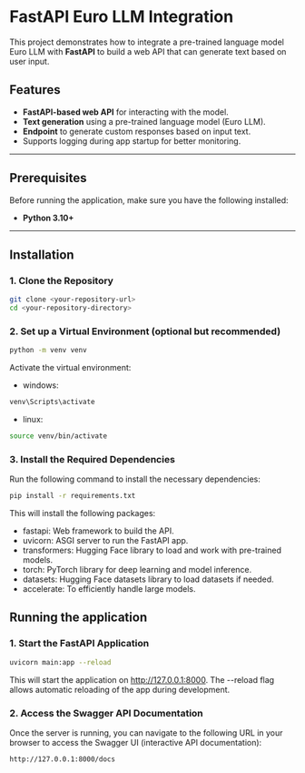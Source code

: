 # FastAPI Euro LLM Integration

This project demonstrates how to integrate a pre-trained language model Euro LLM with **FastAPI** to 
build a web API that can generate text based on user input.

## Features

- **FastAPI-based web API** for interacting with the model.
- **Text generation** using a pre-trained language model (Euro LLM).
- **Endpoint** to generate custom responses based on input text.
- Supports logging during app startup for better monitoring.

---

## Prerequisites

Before running the application, make sure you have the following installed:

- **Python 3.10+**

---

## Installation

### 1. Clone the Repository
```bash
git clone <your-repository-url>
cd <your-repository-directory>
```

### 2. Set up a Virtual Environment (optional but recommended)
```bash
python -m venv venv
```
Activate the virtual environment:
- windows:
```bash
venv\Scripts\activate
```
- linux:
```bash
source venv/bin/activate
```

### 3. Install the Required Dependencies
Run the following command to install the necessary dependencies:

```bash
pip install -r requirements.txt
```

This will install the following packages:

- fastapi: Web framework to build the API.
- uvicorn: ASGI server to run the FastAPI app.
- transformers: Hugging Face library to load and work with pre-trained models.
- torch: PyTorch library for deep learning and model inference.
- datasets: Hugging Face datasets library to load datasets if needed.
- accelerate: To efficiently handle large models.

## Running the application

### 1. Start the FastAPI Application
```bash
uvicorn main:app --reload
```
This will start the application on http://127.0.0.1:8000. The --reload flag allows automatic reloading of the app during development.

### 2. Access the Swagger API Documentation
Once the server is running, you can navigate to the following URL in your browser to access the Swagger UI (interactive API documentation):
```bash
http://127.0.0.1:8000/docs
```
